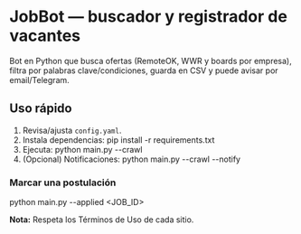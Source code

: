 # JobBot — buscador y registrador de vacantes

Bot en Python que busca ofertas (RemoteOK, WWR y boards por empresa), filtra por palabras clave/condiciones, guarda en CSV y puede avisar por email/Telegram.

## Uso rápido
1) Revisa/ajusta `config.yaml`.
2) Instala dependencias:
   pip install -r requirements.txt
3) Ejecuta:
   python main.py --crawl
4) (Opcional) Notificaciones:
   python main.py --crawl --notify

### Marcar una postulación
python main.py --applied <JOB_ID>

**Nota:** Respeta los Términos de Uso de cada sitio.
